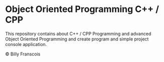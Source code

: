 # Object Oriented Programming C++ / CPP

This repository contains about C++ / CPP Programming and advanced Object Oriented Programming and create program and simple project console application.

© Billy Franscois

